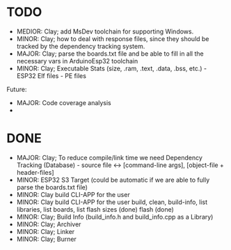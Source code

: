 # TODO
 
- MEDIOR: Clay; add MsDev toolchain for supporting Windows.
- MINOR:  Clay; how to deal with response files, since they should be tracked by
          the dependency tracking system.
- MAJOR:  Clay; parse the boards.txt file and be able to fill in all the necessary
          vars in ArduinoEsp32 toolchain
- MINOR:  Clay; Executable Stats (size, .ram, .text, .data, .bss, etc.)
          - ESP32 Elf files
          - PE files

Future:

- MAJOR: Code coverage analysis
- 


# DONE

- MAJOR: Clay; To reduce compile/link time we need Dependency Tracking (Database)
         - source file <-> [command-line args], [object-file + header-files]
- MINOR: ESP32 S3 Target (could be automatic if we are able to fully parse the boards.txt file)
- MINOR: Clay build CLI-APP for the user
- MINOR: Clay build CLI-APP for the user
         build, clean, build-info, list libraries, list boards, list flash sizes (done)
         flash (done)
- MINOR: Clay; Build Info (build_info.h and build_info.cpp as a Library)
- MINOR: Clay; Archiver
- MINOR: Clay; Linker
- MINOR: Clay; Burner
